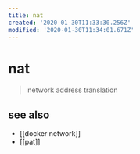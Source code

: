 ```yaml
---
title: nat
created: '2020-01-30T11:33:30.256Z'
modified: '2020-01-30T11:34:01.671Z'
---
```


# nat

> network address translation

## see also
- [[docker network]]
- [[pat]]

